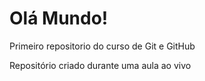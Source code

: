 # Olá Mundo!
 Primeiro repositorio do curso de Git e GitHub

 Repositório criado durante uma aula ao vivo

